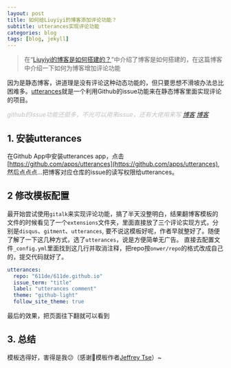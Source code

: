 ```yaml
---
layout: post
title: 如何给Liuyiyi的博客添加评论功能？
subtitle: utterances实现评论功能
categories: blog
tags: [blog, jekyll]
---
```

<!--
 * @Description: file content
 * @Author: Liuyiyi
 * @Date: 2023-05-07 22:39:08
 * @LastEditTime: 2023-05-08 21:18:42
 * @LastEditors: Liuyiyi
 * @Reference: 
-->

> 在“[Liuyiyi的博客是如何搭建的？](/_posts/2023-05-04-Liuyiyi的博客是如何搭建的？.md)”中介绍了博客是如何搭建的，在这篇博客中介绍一下如何为博客增加评论功能

因为是静态博客，讲道理是没有评论这种动态功能的，但只要思想不滑坡办法总比困难多。[utterances](https://utteranc.es/)就是一个利用Github的issue功能来在静态博客里面实现评论的项目。

<font color=silver>_github的issue功能还挺多，不光可以用来issue，还有大佬用来写 [博客](https://github.com/rainzhaojy/blogs/issues/1) [博客](https://github.com/yihong0618/gitblog/issues)_</font>

<!-- ## 1.找个教程 -->
<!-- 找到个[教程](https://blog.csdn.net/cpongo3/article/details/89210596) -->
<!-- #### 2.跟着做 -->
<!-- 一步一步
##### 2.1 注册一个Application
github注册一个Application
##### 2.2 添加gitalk代码
按步骤加

#### 3.看下结果
评论框没有，注释还在
![1683557448483](../assets/images/blog2/1683557448483.png)
😨😨😨失败，不知道为啥

本来打算放弃，又按了一下<kbd>F12</kbd>，在network中发现是`md5.min.js`没有。
![1683558808155](https://github.com/611de/611de.github.io/blob/main/_posts/image/2023-05-07-%E5%A6%82%E4%BD%95%E7%BB%99Liuyiy%E7%9A%84%E5%8D%9A%E5%AE%A2%E6%B7%BB%E5%8A%A0%E8%AF%84%E8%AE%BA%E5%8A%9F%E8%83%BD%EF%BC%9F/1683558808155.png)
`md5.min.js`的链接：[https://cdn.bootcss.com/blueimp-md5/2.10.0/js/md5.min.js](https://cdn.bootcss.com/blueimp-md5/2.10.0/js/md5.min.js)
重新提交代码后，出现了下面的画面，又失败了
![1683560569939](image/2023-05-07-如何给Liuyiy的博客添加评论功能？/1683560569939.png)
再F12看看，没看明白咱回事，也不知道这URL对不对
![1683562530445](image/2023-05-07-如何给Liuyiy的博客添加评论功能？/1683562530445.png) -->

## 1. 安装utterances
在Github App中安装utterances app，点击[https://github.com/apps/utterances](https://github.com/apps/utterances), 然后点点点...把博客对应仓库的issue的读写权限给utterances。
## 2 修改模板配置
最开始尝试使用`gitalk`来实现评论功能，搞了半天没整明白，结果翻博客模板的文件的时候看见了一个`extensions`文件夹，里面直接放了三个评论实现方式，分别是`disqus`、`gitment`、`utterances`, 要不说这模板好呢，作者早就整好了。随便了解了一下这几种方式，选了`utterances`，说是方便简单无广告。
直接去配置文件`_config.yml`里面找到这几行并取消注释，把repo按`onwer/repo`的格式改成自己的，提交代码就好了。 
```yml
utterances:
  repo: "611de/611de.github.io"
  issue_term: "title"
  label: "utterances comment"
  theme: "github-light"
  follow_site_theme: true
```
最后的效果，把页面往下翻就可以看到
## 3. 总结
模板选得好，害得是我😕（感谢🙏模板作者[Jeffrey Tse](https://github.com/jeffreytse)）~
